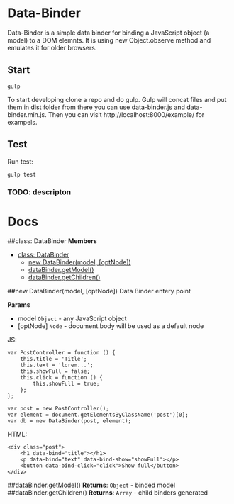 # Data-Binder
Data-Binder is a simple data binder for binding a JavaScript object (a model) to a DOM elemnts.
It is using new Object.observe method and emulates it for older browsers.

## Start

    gulp

To start developing clone a repo and do gulp.
Gulp will concat files and put them in dist folder from there you can use data-binder.js and data-binder.min.js.
Then you can visit http://localhost:8000/example/ for exampels.

## Test
Run test:

    gulp test

### TODO: descripton

# Docs
<a name="DataBinder"></a>
##class: DataBinder
**Members**

* [class: DataBinder](#DataBinder)
  * [new DataBinder(model, [optNode])](#new_DataBinder)
  * [dataBinder.getModel()](#DataBinder#getModel)
  * [dataBinder.getChildren()](#DataBinder#getChildren)

<a name="new_DataBinder"></a>
##new DataBinder(model, [optNode])
Data Binder entery point

**Params**

- model `Object` - any JavaScript object
- \[optNode\] `Node` - document.body will be used as a default node

JS:

    var PostController = function () {
        this.title = 'Title';
        this.text = 'lorem...';
        this.showFull = false;
        this.click = function () {
            this.showFull = true;
        };
    };

    var post = new PostController();
    var element = document.getElementsByClassName('post')[0];
    var db = new DataBinder(post, element);

HTML:

    <div class="post">
        <h1 data-bind="title"></h1>
        <p data-bind="text" data-bind-show="showFull"></p>
        <button data-bind-click="click">Show full</button>
    </div>

<a name="DataBinder#getModel"></a>
##dataBinder.getModel()
**Returns**: `Object` - binded model
<a name="DataBinder#getChildren"></a>
##dataBinder.getChildren()
**Returns**: `Array` - child binders generated

